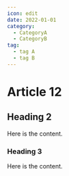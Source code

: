 ```yaml
---
icon: edit
date: 2022-01-01
category:
  - CategoryA
  - CategoryB
tag:
  - tag A
  - tag B
---
```


# Article 12

## Heading 2

Here is the content.

### Heading 3

Here is the content.
